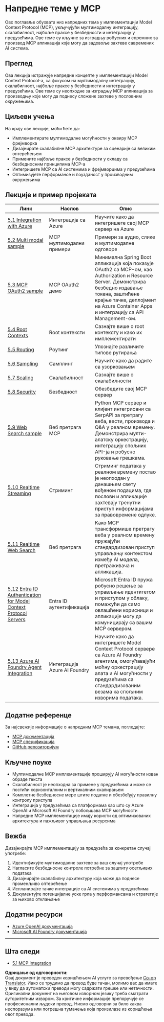 <!--
CO_OP_TRANSLATOR_METADATA:
{
  "original_hash": "1949cb32394aeb1bdec8870f309005a3",
  "translation_date": "2025-07-17T11:47:14+00:00",
  "source_file": "05-AdvancedTopics/README.md",
  "language_code": "sr"
}
-->
# Напредне теме у MCP

Ово поглавље обухвата низ напредних тема у имплементацији Model Context Protocol (MCP), укључујући мултимодалну интеграцију, скалабилност, најбоље праксе у безбедности и интеграцију у предузећима. Ове теме су кључне за изградњу робусних и спремних за производ MCP апликација које могу да задовоље захтеве савремених AI система.

## Преглед

Ова лекција истражује напредне концепте у имплементацији Model Context Protocol-а, са фокусом на мултимодалну интеграцију, скалабилност, најбоље праксе у безбедности и интеграцију у предузећима. Ове теме су неопходне за изградњу MCP апликација за производњу које могу да поднесу сложене захтеве у пословним окружењима.

## Циљеви учења

На крају ове лекције, моћи ћете да:

- Имплементирате мултимодалне могућности у оквиру MCP фрејмворка
- Дизајнирате скалабилне MCP архитектуре за сценарије са великим оптерећењем
- Примените најбоље праксе у безбедности у складу са безбедносним принципима MCP-а
- Интегришете MCP са AI системима и фрејмворцима у предузећима
- Оптимизујете перформансе и поузданост у производним окружењима

## Лекције и пример пројеката

| Линк | Наслов | Опис |
|------|--------|-------|
| [5.1 Integration with Azure](./mcp-integration/README.md) | Интеграција са Azure | Научите како да интегришете свој MCP сервер на Azure |
| [5.2 Multi modal sample](./mcp-multi-modality/README.md) | MCP мултимодални примери | Примери за аудио, слике и мултимодалне одговоре |
| [5.3 MCP OAuth2 sample](../../../05-AdvancedTopics/mcp-oauth2-demo) | MCP OAuth2 демо | Минимална Spring Boot апликација која показује OAuth2 са MCP-ом, као Authorization и Resource Server. Демонстрира безбедно издавање токена, заштићене крајње тачке, деплојмент на Azure Container Apps и интеграцију са API Management-ом. |
| [5.4 Root Contexts](./mcp-root-contexts/README.md) | Root контексти | Сазнајте више о root контексту и како их имплементирати |
| [5.5 Routing](./mcp-routing/README.md) | Роутинг | Упознајте различите типове рутирања |
| [5.6 Sampling](./mcp-sampling/README.md) | Самплинг | Научите како да радите са узорковањем |
| [5.7 Scaling](./mcp-scaling/README.md) | Скалабилност | Сазнајте више о скалабилности |
| [5.8 Security](./mcp-security/README.md) | Безбедност | Обезбедите свој MCP сервер |
| [5.9 Web Search sample](./web-search-mcp/README.md) | Веб претрага MCP | Python MCP сервер и клијент интегрисани са SerpAPI за претрагу веба, вести, производа и Q&A у реалном времену. Демонстрира мулти-алатску оркестрацију, интеграцију спољних API-ја и робусно руковање грешкама. |
| [5.10 Realtime Streaming](./mcp-realtimestreaming/README.md) | Стриминг | Стриминг података у реалном времену постао је неопходан у данашњем свету вођеном подацима, где послови и апликације захтевају тренутни приступ информацијама за правовремене одлуке. |
| [5.11 Realtime Web Search](./mcp-realtimesearch/README.md) | Веб претрага | Како MCP трансформише претрагу веба у реалном времену пружајући стандардизован приступ управљању контекстом између AI модела, претраживача и апликација. |
| [5.12  Entra ID Authentication for Model Context Protocol Servers](./mcp-security-entra/README.md) | Entra ID аутентификација | Microsoft Entra ID пружа робусно решење за управљање идентитетом и приступом у облаку, помажући да само овлашћени корисници и апликације могу да комуницирају са вашим MCP сервером. |
| [5.13 Azure AI Foundry Agent Integration](./mcp-foundry-agent-integration/README.md) | Интеграција Azure AI Foundry | Научите како да интегришете Model Context Protocol сервере са Azure AI Foundry агентима, омогућавајући моћну оркестрацију алата и AI могућности у предузећима са стандардизованим везама ка спољним изворима података. |

## Додатне референце

За најсвежије информације о напредним MCP темама, погледајте:
- [MCP документација](https://modelcontextprotocol.io/)
- [MCP спецификација](https://spec.modelcontextprotocol.io/)
- [GitHub репозиторијум](https://github.com/modelcontextprotocol)

## Кључне поуке

- Мултимодалне MCP имплементације проширују AI могућности изван обраде текста
- Скалабилност је неопходна за примене у предузећима и може се постићи хоризонталним и вертикалним скалирањем
- Комплетне безбедносне мере штите податке и обезбеђују правилну контролу приступа
- Интеграција у предузећима са платформама као што су Azure OpenAI и Microsoft AI Foundry побољшава MCP могућности
- Напредне MCP имплементације имају користи од оптимизованих архитектура и пажљивог управљања ресурсима

## Вежба

Дизајнирајте MCP имплементацију за предузећа за конкретан случај употребе:

1. Идентификујте мултимодалне захтеве за ваш случај употребе
2. Нагласите безбедносне контроле потребне за заштиту осетљивих података
3. Дизајнирајте скалабилну архитектуру која може да поднесе променљиво оптерећење
4. Испланирајте тачке интеграције са AI системима у предузећима
5. Документујте потенцијалне уске грла у перформансама и стратегије за њихово отклањање

## Додатни ресурси

- [Azure OpenAI документација](https://learn.microsoft.com/en-us/azure/ai-services/openai/)
- [Microsoft AI Foundry документација](https://learn.microsoft.com/en-us/ai-services/)

---

## Шта следи

- [5.1 MCP Integration](./mcp-integration/README.md)

**Одрицање од одговорности**:  
Овај документ је преведен коришћењем AI услуге за превођење [Co-op Translator](https://github.com/Azure/co-op-translator). Иако се трудимо да превод буде тачан, молимо вас да имате у виду да аутоматски преводи могу садржати грешке или нетачности. Оригинални документ на његовом изворном језику треба сматрати ауторитетним извором. За критичне информације препоручује се професионални људски превод. Нисмо одговорни за било каква неспоразума или погрешна тумачења која произилазе из коришћења овог превода.